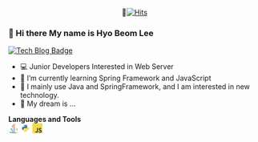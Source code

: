  

<!--
**llhbum/llhbum** is a ✨ _special_ ✨ repository because its `README.md` (this file) appears on your GitHub profile.

Here are some ideas to get you started:
- 👋
- 🔭 I’m currently working on ...
- 🌱 I’m currently learning ...
- 👯 I’m looking to collaborate on ...
- 🤔 I’m looking for help with ...
- 💬 Ask me about ...
- 📫 How to reach me: ...
- 😄 Pronouns: ...
- ⚡ Fun fact: ...
-->

<!--일 방문자수/총 방문자수 -->
<div align=center>
  
🌱[![Hits](https://hits.seeyoufarm.com/api/count/incr/badge.svg?url=https%3A%2F%2Fgithub.com%2Fllhbum)](https://hits.seeyoufarm.com) 
  
</div>

### 👋 Hi there My name is Hyo Beom Lee

[![Tech Blog Badge](http://img.shields.io/badge/-Tech%20blog-black?style=flat-square&logo=github&link=https://blog.naver.com/llhbum)](https://blog.naver.com/llhbum/) 


- 💻 Junior Developers Interested in Web Server
- 🌱 I’m currently learning Spring Framework and JavaScript
- 📝 I mainly use Java and SpringFramework, and I am interested in new technology.
- 🌈 My dream is ...


**Languages and Tools**  
<code><img height="20" src="https://raw.githubusercontent.com/github/explore/80688e429a7d4ef2fca1e82350fe8e3517d3494d/topics/java/java.png"></code>
<code><img height="20" src="https://raw.githubusercontent.com/github/explore/80688e429a7d4ef2fca1e82350fe8e3517d3494d/topics/python/python.png"></code>
<code><img height="20" src="https://raw.githubusercontent.com/github/explore/80688e429a7d4ef2fca1e82350fe8e3517d3494d/topics/javascript/javascript.png"></code>





